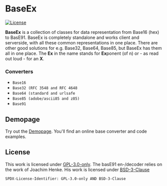 # BaseEx

[![License](https://img.shields.io/github/license/UmamiAppearance/BaseExJs?color=%23009911&style=for-the-badge)](https://github.com/UmamiAppearance/BaseExJS/blob/main/LICENSE)


**BaseEx** is a collection of classes for data representation from Base16 (hex) to BasE91.
BaseEx is completely standalone and works client and serverside, with all these common representations in one place.
There are other good solutions for e.g. Base32, Base64, Base85, but BaseEx has them all in one place.
The **Ex** in the name stands for **Ex**ponent (of n) or - as read out loud - for an **X**.

### Converters
* ``Base16``
* ``Base32 (RFC 3548 and RFC 4648``
* ``Base64 (standard and urlsafe``
* ``Base85 (adobe/ascii85 and z85)``
* ``Base91``


## Demopage
Try out the [Demopage](https://umamiappearance.github.io/BaseExJS/demo.html).
You'll find an online base converter and code examples.

## License
This work is licensed under [GPL-3.0-only](https://opensource.org/licenses/GPL-3.0).
The basE91 en-/decoder relies on the work of Joachim Henke. His work is licensed under [BSD-3-Clause](https://opensource.org/licenses/BSD-3-Clause)

`SPDX-License-Identifier: GPL-3.0-only AND BSD-3-Clause`
